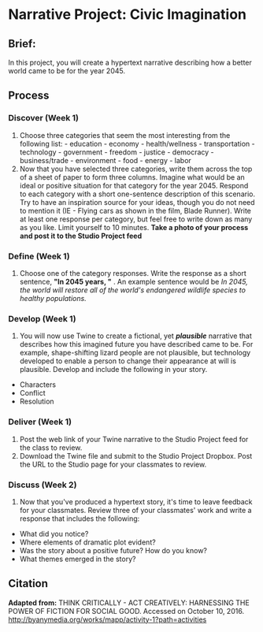 # Narrative Project: Civic Imagination

## Brief:

In this project, you will create a hypertext narrative describing how a better world came to be for the year 2045.

## Process

### Discover (Week 1)
  1. Choose three categories that seem the most interesting from the following list:
    - education
    - economy
    - health/wellness
    - transportation
    - technology
    - government
    - freedom
    - justice
    - democracy
    - business/trade
    - environment
    - food
    - energy
    - labor
  2. Now that you have selected three categories, write them across the top of a sheet of paper to form three columns. Imagine what would be an ideal or positive situation for that category for the year 2045. Respond to each category with a short one-sentence description of this scenario. Try to have an inspiration source for your ideas, though you do not need to mention it (IE - Flying cars as shown in the film, Blade Runner). Write at least one response per category, but feel free to write down as many as you like. Limit yourself to 10 minutes. **Take a photo of your process and post it to the Studio Project feed**

### Define (Week 1)

1. Choose one of the category responses. Write the response as a short sentence, **"In 2045 years, "** . An example sentence would be *In 2045, the world will restore all of the world's endangered wildlife species to healthy populations.*

### Develop (Week 1)

1. You will now use Twine to create a fictional, yet ***plausible*** narrative that describes how this imagined future you have described came to be. For example, shape-shifting lizard people are not plausible, but technology developed to enable a person to change their appearance at will is plausible. Develop and include the following in your story.
  -  Characters
  -  Conflict
  -  Resolution

### Deliver (Week 1)

1. Post the web link of your Twine narrative to the Studio Project feed for the class to review.
2. Download the Twine file and submit to the Studio Project Dropbox. Post the URL to the Studio page for your classmates to review.

### Discuss (Week 2)

1. Now that you've produced a hypertext story, it's time to leave feedback for your classmates. Review three of your classmates' work and write a response that includes the following: 
  - What did you notice?
  - Where elements of dramatic plot evident?
  - Was the story about a positive future? How do you know?
  - What themes emerged in the story?

## Citation
**Adapted from:** THINK CRITICALLY - ACT CREATIVELY: HARNESSING THE POWER OF FICTION FOR SOCIAL GOOD. Accessed on October 10, 2016. http://byanymedia.org/works/mapp/activity-1?path=activities